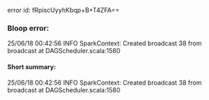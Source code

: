 error id: fRpiscUyyhKbqp+B+T4ZFA==
### Bloop error:

25/06/18 00:42:56 INFO SparkContext: Created broadcast 38 from broadcast at DAGScheduler.scala:1580
#### Short summary: 

25/06/18 00:42:56 INFO SparkContext: Created broadcast 38 from broadcast at DAGScheduler.scala:1580